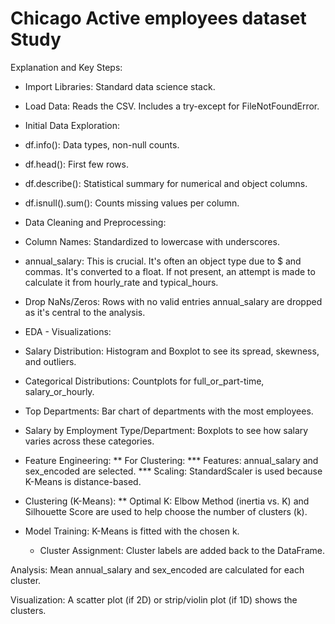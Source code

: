 # Chicago Active employees dataset Study

Explanation and Key Steps:

* Import Libraries: Standard data science stack.

* Load Data: Reads the CSV. Includes a try-except for FileNotFoundError.

* Initial Data Exploration:

 * df.info(): Data types, non-null counts.

 * df.head(): First few rows.

 * df.describe(): Statistical summary for numerical and object columns.

 * df.isnull().sum(): Counts missing values per column.
* Data Cleaning and Preprocessing:
 * Column Names: Standardized to lowercase with underscores.
 * annual_salary: This is crucial. It's often an object type due to $ and commas. It's converted to a float. If not present, an attempt is made to calculate it from hourly_rate and typical_hours.

* Drop NaNs/Zeros: Rows with no valid entries annual_salary are dropped as it's central to the analysis.

* EDA - Visualizations:
 * Salary Distribution: Histogram and Boxplot to see its spread, skewness, and outliers.
 * Categorical Distributions: Countplots for full_or_part-time, salary_or_hourly.
  * Top Departments: Bar chart of departments with the most employees.
  * Salary by Employment Type/Department: Boxplots to see how salary varies across these categories.

* Feature Engineering:
** For Clustering:
*** Features: annual_salary and sex_encoded are selected.
*** Scaling: StandardScaler is used because K-Means is distance-based.

* Clustering (K-Means):
** Optimal K: Elbow Method (inertia vs. K) and Silhouette Score are used to help choose the number of clusters (k).

* Model Training: K-Means is fitted with the chosen k.
  * Cluster Assignment: Cluster labels are added back to the DataFrame.

Analysis: Mean annual_salary and sex_encoded are calculated for each cluster.

Visualization: A scatter plot (if 2D) or strip/violin plot (if 1D) shows the clusters.
